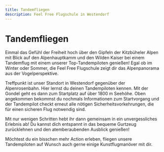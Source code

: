 ```yaml
---
title: Tandemfliegen
description: Feel Free Flugschule in Westendorf
---
```


# Tandemfliegen

Einmal das Gefühl der Freiheit hoch über den Gipfeln der Kitzbüheler Alpen mit Blick auf den Alpenhauptkamm und den Wilden Kaiser bei einem Tandemflug mit einem unserer Top-Tandempiloten genießen! Egal ob im Winter oder Sommer, die Feel Free Flugschule zeigt dir das Alpenpanorama aus der Vogelperspektive.


Treffpunkt ist unser Standort in Westendorf gegenüber der Alpenrosenbahn. Hier lernst du deinen Tandempiloten kennen. Mit der Gondel geht es dann zum Startplatz auf über 1800 m Seehöhe. Oben angekommen bekommst du nochmals Informationen zum Startvorgang und der Tandempilot checkt erneut alle nötigen Sicherheitsvorkehrungen, die für einen sicheren Flug notwendig sind.


Mit nur wenigen Schritten hebt ihr dann gemeinsam in ein unvergessliches Erlebnis ab! Du kannst dich entspannt in das bequeme Gurtzeug zurücklehnen und den atemberaubenden Ausblick genießen! 

Möchtest du ein bisschen mehr Action erleben, fliegen unsere Tandempiloten auf Wunsch auch gerne einige Kunstflugmanöver mit dir. 

<content-image-gallery path="/media/tandemfliegen/"></content-impage-gallery>

